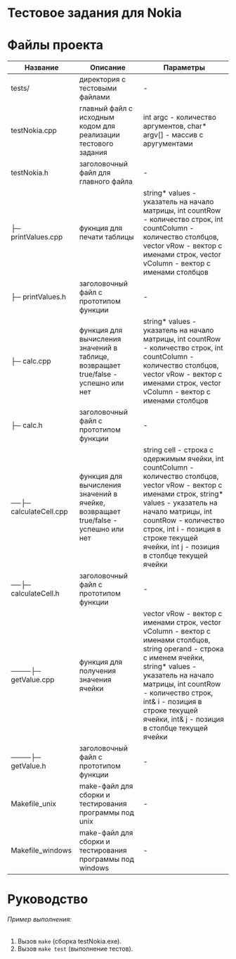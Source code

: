 # Тестовое задания для Nokia

# Файлы проекта
Название | Описание | Параметры
| --- | --- | --- |
| tests/ | директория с тестовыми файлами | - |
| testNokia.cpp | главный файл с исходным кодом для реализации тестового задания | int argc - количество аргументов, char* argv[] - массив с аругументами |
| testNokia.h |заголовочный файл для главного файла | - | 
| ├─ printValues.cpp | фукнция для печати таблицы | string* values - указатель на начало матрицы, int countRow - количество строк, int countColumn - количество столбцов, vector<string> vRow - вектор с именами строк, vector<string> vColumn - вектор с именами столбцов |
| ├─ printValues.h | заголовочный файл с прототипом функции | - |
| ├─ calc.cpp | функция для вычисления значений в таблице, возвращает true/false - успешно или нет | string* values - указатель на начало матрицы, int countRow - количество строк, int countColumn - количество столбцов, vector<string> vRow - вектор с именами строк, vector<string> vColumn - вектор с именами столбцов |
| ├─ calc.h | заголовочный файл с прототипом функции | - |
| ──├─ calculateCell.cpp | функция для вычисления значений в ячейке, возвращает true/false - успешно или нет | string cell - строка с одержимым ячейки, int countColumn - количество столбцов, vector<string> vRow - вектор с именами строк, string* values - указатель на начало матрицы, int countRow - количество строк, int i - позиция в строке текущей ячейки, int j - позиция в столбце текущей ячейки |
| ──├─ calculateCell.h | заголовочный файл с прототипом функции | - |
| ────├─ getValue.cpp | функция для получения значения ячейки | vector<string> vRow - вектор с именами строк, vector<string> vColumn - вектор с именами столбцов, string operand - строка с именем ячейки, string* values - указатель на начало матрицы, int countRow - количество строк, int& i - позиция в строке текущей ячейки, int& j - позиция в столбце текущей ячейки |
| ────├─ getValue.h | заголовочный файл с прототипом функции | - |
| Makefile_unix | make-файл для сборки и тестирования программы под unix | - |
| Makefile_windows | make-файл для сборки и тестирования программы под windows | - |

# Руководство
###### Пример выполнения:
1. Вызов `make` (сборка testNokia.exe).
2. Вызов `make test` (выполнение тестов).
